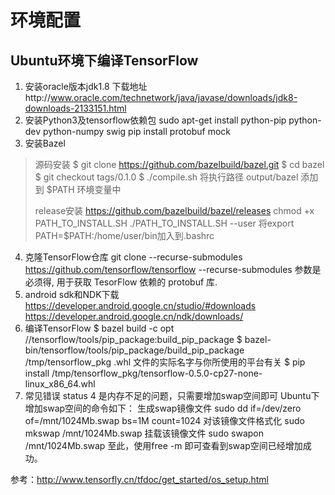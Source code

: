 # 环境配置
## Ubuntu环境下编译TensorFlow
1. 安装oracle版本jdk1.8 下载地址http://www.oracle.com/technetwork/java/javase/downloads/jdk8-downloads-2133151.html
2. 安装Python3及tensorflow依赖包
sudo apt-get install python-pip python-dev python-numpy swig
pip install protobuf mock
3. 安装Bazel
>源码安装
$ git clone https://github.com/bazelbuild/bazel.git
$ cd bazel
$ git checkout tags/0.1.0
$ ./compile.sh
将执行路径 output/bazel 添加到 $PATH 环境变量中
>
>release安装
https://github.com/bazelbuild/bazel/releases
chmod +x PATH_TO_INSTALL.SH
./PATH_TO_INSTALL.SH --user
将export PATH=$PATH:/home/user/bin加入到.bashrc
4. 克隆TensorFlow仓库
git clone --recurse-submodules https://github.com/tensorflow/tensorflow
--recurse-submodules 参数是必须得, 用于获取 TesorFlow 依赖的 protobuf 库.
5. android sdk和NDK下载
https://developer.android.google.cn/studio/#downloads
https://developer.android.google.cn/ndk/downloads/
6. 编译TensorFlow
$ bazel build -c opt //tensorflow/tools/pip_package:build_pip_package
$ bazel-bin/tensorflow/tools/pip_package/build_pip_package /tmp/tensorflow_pkg
.whl 文件的实际名字与你所使用的平台有关
$ pip install /tmp/tensorflow_pkg/tensorflow-0.5.0-cp27-none-linux_x86_64.whl
7. 常见错误
status 4 是内存不足的问题，只需要增加swap空间即可
Ubuntu下增加swap空间的命令如下：
生成swap镜像文件
sudo dd if=/dev/zero of=/mnt/1024Mb.swap bs=1M count=1024
对该镜像文件格式化
sudo mkswap /mnt/1024Mb.swap
挂载该镜像文件 
sudo swapon /mnt/1024Mb.swap
至此，使用free -m 即可查看到swap空间已经增加成功。

参考：http://www.tensorfly.cn/tfdoc/get_started/os_setup.html